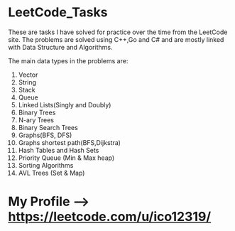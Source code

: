 # LeetCode_Tasks

These are tasks I have solved for practice over the time from the LeetCode site. The problems are solved using C++,Go and C# and are mostly linked with 
Data Structure and Algorithms.

The main data types in the problems are:
1. Vector
2. String
3. Stack
4. Queue
5. Linked Lists(Singly and Doubly)
6. Binary Trees
7. N-ary Trees
8. Binary Search Trees
9. Graphs(BFS, DFS)
10. Graphs shortest path(BFS,Dijkstra)
11. Hash Tables and Hash Sets
13. Priority Queue (Min & Max heap)
14. Sorting Algorithms
15. AVL Trees (Set & Map)

# My Profile --> https://leetcode.com/u/ico12319/
